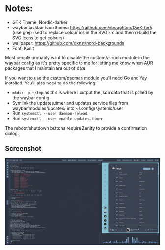 # Notes:

* GTK Theme: Nordic-darker
* waybar taskbar icon theme: https://github.com/nboughton/DarK-fork (use grep+sed to replace colour ids in the SVG src and then rebuild the SVG icons to get colours)
* wallpaper: https://github.com/dxnst/nord-backgrounds
* Font: Kanit

Most people probably want to disable the custom/auroch module in the waybar config as it's pretty specific to me for letting me know when AUR packages that I maintain are out of date.

If you want to use the custom/pacman module you'll need Go and Yay installed. You'll also need to do the following:

* ````mkdir -p ~/tmp```` as this is where I output the json data that is polled by the waybar config
* Symlink the updates.timer and updates.service files from waybar/modules/updates/ into ~/.config/systemd/user
* Run ````systemctl --user daemon-reload````
* Run ````systemctl --user enable updates.timer````

The reboot/shutdown buttons require Zenity to provide a confirmation dialog.

## Screenshot

![screenshot](/screenshot.png)

